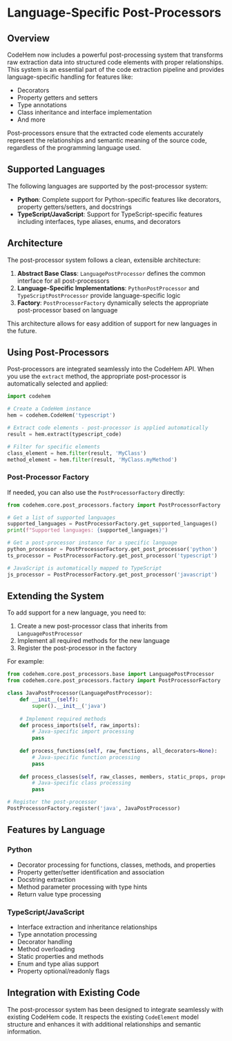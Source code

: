 # Language-Specific Post-Processors

## Overview

CodeHem now includes a powerful post-processing system that transforms raw extraction data into structured code elements with proper relationships. This system is an essential part of the code extraction pipeline and provides language-specific handling for features like:

- Decorators
- Property getters and setters
- Type annotations
- Class inheritance and interface implementation
- And more

Post-processors ensure that the extracted code elements accurately represent the relationships and semantic meaning of the source code, regardless of the programming language used.

## Supported Languages

The following languages are supported by the post-processor system:

- **Python**: Complete support for Python-specific features like decorators, property getters/setters, and docstrings
- **TypeScript/JavaScript**: Support for TypeScript-specific features including interfaces, type aliases, enums, and decorators

## Architecture

The post-processor system follows a clean, extensible architecture:

1. **Abstract Base Class**: `LanguagePostProcessor` defines the common interface for all post-processors
2. **Language-Specific Implementations**: `PythonPostProcessor` and `TypeScriptPostProcessor` provide language-specific logic
3. **Factory**: `PostProcessorFactory` dynamically selects the appropriate post-processor based on language

This architecture allows for easy addition of support for new languages in the future.

## Using Post-Processors

Post-processors are integrated seamlessly into the CodeHem API. When you use the `extract` method, the appropriate post-processor is automatically selected and applied:

```python
import codehem

# Create a CodeHem instance
hem = codehem.CodeHem('typescript')

# Extract code elements - post-processor is applied automatically
result = hem.extract(typescript_code)

# Filter for specific elements
class_element = hem.filter(result, 'MyClass')
method_element = hem.filter(result, 'MyClass.myMethod')
```

### Post-Processor Factory

If needed, you can also use the `PostProcessorFactory` directly:

```python
from codehem.core.post_processors.factory import PostProcessorFactory

# Get a list of supported languages
supported_languages = PostProcessorFactory.get_supported_languages()
print(f"Supported languages: {supported_languages}")

# Get a post-processor instance for a specific language
python_processor = PostProcessorFactory.get_post_processor('python')
ts_processor = PostProcessorFactory.get_post_processor('typescript')

# JavaScript is automatically mapped to TypeScript
js_processor = PostProcessorFactory.get_post_processor('javascript')
```

## Extending the System

To add support for a new language, you need to:

1. Create a new post-processor class that inherits from `LanguagePostProcessor`
2. Implement all required methods for the new language
3. Register the post-processor in the factory

For example:

```python
from codehem.core.post_processors.base import LanguagePostProcessor
from codehem.core.post_processors.factory import PostProcessorFactory

class JavaPostProcessor(LanguagePostProcessor):
    def __init__(self):
        super().__init__('java')
    
    # Implement required methods
    def process_imports(self, raw_imports):
        # Java-specific import processing
        pass
    
    def process_functions(self, raw_functions, all_decorators=None):
        # Java-specific function processing
        pass
    
    def process_classes(self, raw_classes, members, static_props, properties=None, all_decorators=None):
        # Java-specific class processing
        pass

# Register the post-processor
PostProcessorFactory.register('java', JavaPostProcessor)
```

## Features by Language

### Python

- Decorator processing for functions, classes, methods, and properties
- Property getter/setter identification and association
- Docstring extraction
- Method parameter processing with type hints
- Return value type processing

### TypeScript/JavaScript

- Interface extraction and inheritance relationships
- Type annotation processing
- Decorator handling
- Method overloading
- Static properties and methods
- Enum and type alias support
- Property optional/readonly flags

## Integration with Existing Code

The post-processor system has been designed to integrate seamlessly with existing CodeHem code. It respects the existing `CodeElement` model structure and enhances it with additional relationships and semantic information.
